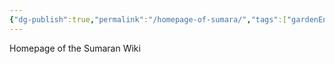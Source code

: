 ```yaml
---
{"dg-publish":true,"permalink":"/homepage-of-sumara/","tags":["gardenEntry"]}
---
```


Homepage of the Sumaran Wiki